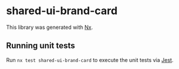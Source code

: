 # shared-ui-brand-card

This library was generated with [Nx](https://nx.dev).

## Running unit tests

Run `nx test shared-ui-brand-card` to execute the unit tests via [Jest](https://jestjs.io).
